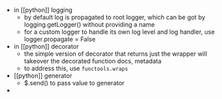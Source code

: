 - in [[python]] logging
	- by default log is propagated to root logger, which can be got by logging.getLogger() without providing a name
	- for a custom logger to handle its own log level and log handler, use logger.propagate = False
- in [[python]] decorator
	- the simple version of decorator that returns just the wrapper will takeover the decorated function docs, metadata
	- to address this, use `functools.wraps`
- [[python]] generator
	- $.send() to pass value to generator
-